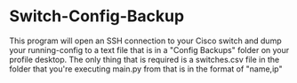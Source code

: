 # Switch-Config-Backup

This program will open an SSH connection to your Cisco switch and dump your running-config to a text file that is in a "Config Backups" folder on your profile desktop.  The only thing that is required is a switches.csv file in the folder that you're executing main.py from that is in the format of "name,ip"
